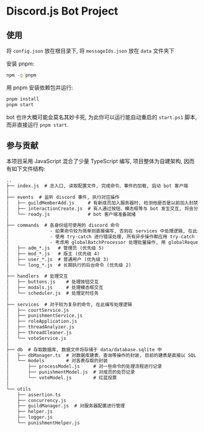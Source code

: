# Discord.js Bot Project

## 使用

将 `config.json` 放在根目录下, 将 `messageIds.json` 放在 `data` 文件夹下

安装 pnpm:

```bash
npm -g pnpm
```

用 pnpm 安装依赖包并运行:

```bash
pnpm install
pnpm start
```

bot 也许大概可能会莫名其妙卡死, 为此你可以运行能自动重启的 `start.ps1` 脚本, 而非直接运行 `pnpm start`.

## 参与贡献

本项目采用 JavaScript 混合了少量 TypeScript 编写, 项目整体为自建架构, 因而有如下文件结构:

```txt
..
├── index.js  # 总入口, 读取配置文件, 完成命令、事件的加载, 启动 bot 客户端
│
├── events  # 监听 discord 事件, 执行对应操作
│   ├── guildMemberAdd.js     # 有新成员加入服务器时, 检测他是否是以前加入封禁列表但还没实际封禁的成员, 执行封禁操作
│   ├── interactionCreate.js  # 有人通过按钮、模态框等与 bot 发生交互, 将会分发给 handlers 进行处理
│   └── ready.js              # bot 客户端准备就绪
│
├── commands  # 各身份组可使用的 discord 命令
│               - 如果命令较为简单则直接编写, 否则在 services 中处理逻辑, 在此处调用对应函数
│               - 使用 try-catch 进行错误处理, 所有异步操作都应用 try-catch 包装
│               - 考虑用 globalBatchProcessor 处理批量操作, 用 globalRequestQueue 控制 API 请求频率
│   ├── adm_*.js   # 管理员 (优先级 5)
│   ├── mod_*.js   # 版主 (优先级 4)
│   ├── user_*.js  # 普通用户 (优先级 3)
│   └── long_*.js  # 长期执行的后台命令 (优先级 2)
│
├── handlers  # 处理交互
│   ├── buttons.js    # 处理按钮交互
│   ├── modals.js     # 处理模态框交互
│   └── scheduler.js  # 处理定时任务
│
├── services  # 对于较为复杂的命令, 在此编写处理逻辑
│   ├── courtService.js
│   ├── punishmentService.js
│   ├── roleApplication.js
│   ├── threadAnalyzer.js
│   ├── threadCleaner.js
│   └── voteService.js
│
├── db  # 存取数据库, 数据文件将存储于 data/database.sqlite 中
│   ├── dbManager.ts  # 对数据库建表、查询等操作的封装, 目前的建表是直接以 SQL 形式硬编码在代码中
│   └── models        # 对各表存取的封装
│       ├── processModel.js     # 对一些命令的处理流程进行记录
│       ├── punishmentModel.js  # 对成员的处罚记录
│       └── voteModel.js        # 红蓝投票
│
└── utils
    ├── assertion.ts
    ├── concurrency.js
    ├── guildManager.js  # 对服务器配置进行管理
    ├── helper.js
    ├── logger.js
    └── punishmentHelper.js
```
